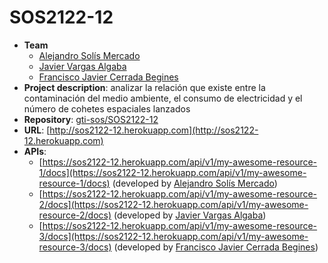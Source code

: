 # SOS2122-12

- **Team**
  - [Alejandro Solís Mercado](https://github.com/AlexSolmer)
  - [Javier Vargas Algaba](https://github.com/fravaralg)
  - [Francisco Javier Cerrada Begines](https://github.com/Cerrada97)
- **Project description**: analizar la relación que existe entre la contaminación del medio ambiente, el consumo de electricidad y el número de cohetes espaciales lanzados
- **Repository**: [gti-sos/SOS2122-12](https://github.com/gti-sos/SOS2122-12)
- **URL**: [http://sos2122-12.herokuapp.com](http://sos2122-12.herokuapp.com)
-  **APIs**:
    - [https://sos2122-12.herokuapp.com/api/v1/my-awesome-resource-1/docs](https://sos2122-12.herokuapp.com/api/v1/my-awesome-resource-1/docs) (developed by [Alejandro Solís Mercado](https://github.com/AlexSolmer))
    - [https://sos2122-12.herokuapp.com/api/v1/my-awesome-resource-2/docs](https://sos2122-12.herokuapp.com/api/v1/my-awesome-resource-2/docs) (developed by [Javier Vargas Algaba](https://github.com/fravaralg))
    - [https://sos2122-12.herokuapp.com/api/v1/my-awesome-resource-3/docs](https://sos2122-12.herokuapp.com/api/v1/my-awesome-resource-3/docs) (developed by [Francisco Javier Cerrada Begines](https://github.com/Cerrada97))